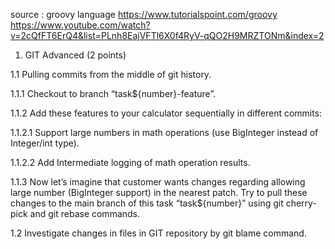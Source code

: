 source :
groovy language  https://www.tutorialspoint.com/groovy
https://www.youtube.com/watch?v=2cQfFT6ErQ4&list=PLnh8EajVFTl6X0f4RyV-qQO2H9MRZTONm&index=2

1. GIT Advanced (2 points)

1.1 Pulling commits from the middle of git history.

1.1.1 Checkout to branch “task${number}-feature”.

1.1.2 Add these features to your calculator sequentially in different commits:

1.1.2.1 Support large numbers in math operations (use BigInteger instead of Integer/int type).

1.1.2.2 Add Intermediate logging of math operation results.

1.1.3 Now let’s imagine that customer wants changes regarding allowing large number (BigInteger support) in the nearest patch. Try to pull these changes to the main branch of this task “task${number}” using git cherry-pick and git rebase commands.

1.2 Investigate changes in files in GIT repository by git blame command.

 